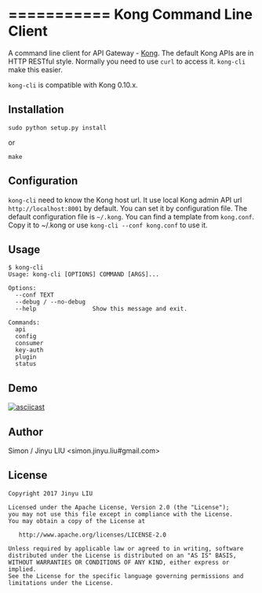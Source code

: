 ===========
Kong Command Line Client
===========

A command line client for API Gateway - [Kong][kong-url]. The default Kong APIs are in HTTP RESTful style. Normally you need to use `curl` to access it. `kong-cli` make this easier.

`kong-cli` is compatible with Kong 0.10.x.

## Installation

`sudo python setup.py install`

or

`make`


## Configuration

`kong-cli` need to know the Kong host url. It use local Kong admin API url `http://localhost:8001` by default. You can set it by configuration file. The default configuration file is `~/.kong`. You can find a template from `kong.conf`. Copy it to ~/.kong or use `kong-cli --conf kong.conf` to use it.


## Usage

	$ kong-cli
	Usage: kong-cli [OPTIONS] COMMAND [ARGS]...
	
	Options:
	  --conf TEXT
	  --debug / --no-debug
	  --help                Show this message and exit.
	
	Commands:
	  api
	  config
	  consumer
	  key-auth
	  plugin
	  status


## Demo

[![asciicast](https://asciinema.org/a/122418.png)](https://asciinema.org/a/122418)

## Author

Simon / Jinyu LIU <simon.jinyu.liu#gmail.com>

## License
```
Copyright 2017 Jinyu LIU

Licensed under the Apache License, Version 2.0 (the "License");
you may not use this file except in compliance with the License.
You may obtain a copy of the License at

   http://www.apache.org/licenses/LICENSE-2.0

Unless required by applicable law or agreed to in writing, software
distributed under the License is distributed on an "AS IS" BASIS,
WITHOUT WARRANTIES OR CONDITIONS OF ANY KIND, either express or implied.
See the License for the specific language governing permissions and
limitations under the License.
```

[kong-url]: https://getkong.org/
